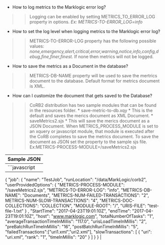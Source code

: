 * How to log metrics to the Marklogic error log?
>>Logging can be enabled by setting METRICS_TO_ERROR_LOG property in options.
*Ex: METRICS-TO-ERROR_LOG=info*
* How to set the log level when logging metrics to the Marklogic error log?
>>METRICS-TO-ERROR-LOG property has the following possible values:
*none,emergency,alert,critical,error,warning,notice,info,config,debug,fine,finer,finest.*
If none then metrics will not be logged.
* How to save the metrics as a Document in the database?
>>METRICS-DB-NAME property will be used to save the mertrics document to the database.
Default format for metrics document is XML.
* How can I customize the document that gets saved to the Database?
>>CoRB2 distribution has two sample modules that can be found in the resources folder.
    * save-metric-to-db.xqy 
        *   This is the default and saves the merics document as XML Document.
    * saveMetrics2.sjs
        *   This will save the merics document as a JSON Document.
>> When METRICS_PROCESS_MODULE is set to an xquery or javascript module, that module is executed after the CoRB completes to save the metrics document.
>> To save the document as JSON set the property to the sample sjs file. Ex:METRICS-PROCESS-MODULE=/saveMetrics2.sjs

|Sample JSON|
|--------|
|```javascript 
{
"job":
{
    "name": "TestJob",
    "runLocation": "/data/MarkLogic/corb2",
    "userProvidedOptions":
    {
        "METRICS-PROCESS-MODULE": "/saveMetrics2.sjs",
        "METRICS-TO-ERROR-LOG": "info",
        "METRICS-DB-NAME": "Documents",
        "METRICS-NUM-FAILED-TRANSACTIONS": "2",
        METRICS-NUM-SLOW-TRANSACTIONS": "4",
        "METRICS-DOC-COLLECTIONS": "COLLECTION",
        "MODULE-ROOT": "/",
        "URIS-FILE": "test-file-1.txt"
    }
    ,
    "StartTime": "2017-04-23T19:01:10Z",
    "endTime": "2017-04-23T19:01:10Z",
    "host": "www.marklogic.com",
    "totalNumberOfTasks": "1",
    "averageTransactionTimeInMillis": "117.0",
    "urisLoadTimeInMillis": "2",
    "preBatchRunTimeInMillis": "16",
    "postBatchRunTimeInMillis": "5",
    "failedTransactions":["uri1.xml","uri2.xml"],
    "slowTransactions":
    [
    {
    "uri": "uri.xml",
    "rank": "1",
    "timeInMillis": "20"
    }
    ]
  }
}
|
